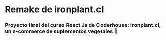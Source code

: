 # Remake de ironplant.cl
### Proyecto final del curso React Js de Coderhouse: ironplant.cl, un e-commerce de suplementos vegetales 🌱

